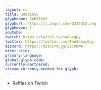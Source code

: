 ```yaml
---
layout: cc
title: SabaiGuy
glyphname: SABAIGUY
glyphurl: https://i.imgur.com/Q23SGL5.png
glyphwave: 7
youtube: 
twitch: https://twitch.tv/sabaiguy
twitter: https://twitter.com/TheSabaiGuy
discord: https://discord.gg/Z6CmDWW
other-site: 
primary-language: 
global-glyph-code: 
currently-partnered: 
stream-currency-needed-for-glyph: 
---
```

* Raffles on Twitch
